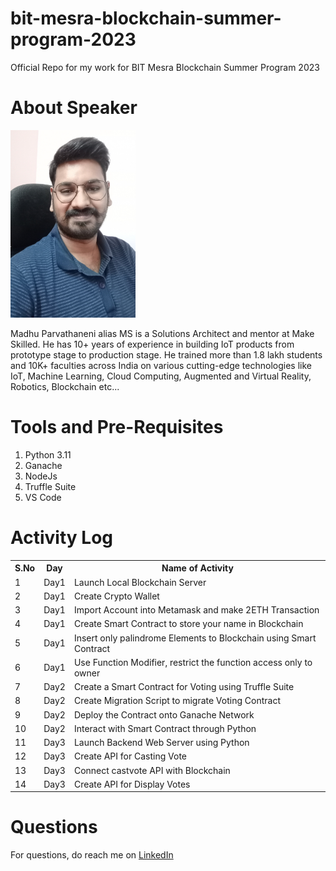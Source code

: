 # bit-mesra-blockchain-summer-program-2023
Official Repo for my work for BIT Mesra Blockchain Summer Program 2023

# About Speaker
<img src="https://raw.githubusercontent.com/madblocksgit/ETAI-2021---VSSUT-11th-aug-iot-session/main/maddy.jpg" height="300" width="200" />

Madhu Parvathaneni alias MS is a Solutions Architect and mentor at Make Skilled. He has 10+ years of experience in building IoT products from prototype stage to production stage. He trained more than 1.8 lakh students and 10K+ faculties across India on various cutting-edge technologies like IoT, Machine Learning, Cloud Computing, Augmented and Virtual Reality, Robotics, Blockchain etc...

# Tools and Pre-Requisites

1. Python 3.11
2. Ganache
3. NodeJs
4. Truffle Suite
5. VS Code

# Activity Log

<table>
  <tr>
    <th>S.No</th>
    <th>Day</th>
    <th>Name of Activity</th>
  </tr>
  <tr>
    <td>1</td>
    <td>Day1</td>
    <td>Launch Local Blockchain Server</td>
  </tr>
  <tr>
    <td>2</td>
    <td>Day1</td>
    <td>Create Crypto Wallet</td>
  </tr>
  <tr>
    <td>3</td>
    <td>Day1</td>
    <td>Import Account into Metamask and make 2ETH Transaction</td>
  </tr>
  <tr>
    <td>4</td>
    <td>Day1</td>
    <td>Create Smart Contract to store your name in Blockchain</td>
  </tr>
  <tr>
    <td>5</td>
    <td>Day1</td>
    <td>Insert only palindrome Elements to Blockchain using Smart Contract</td>
  </tr>
  <tr>
    <td>6</td>
    <td>Day1</td>
    <td>Use Function Modifier, restrict the function access only to owner</td>
  </tr>
  <tr>
    <td>7</td>
    <td>Day2</td>
    <td>Create a Smart Contract for Voting using Truffle Suite</td>
  </tr>
  <tr>
    <td>8</td>
    <td>Day2</td>
    <td>Create Migration Script to migrate Voting Contract</td>
  </tr>
  <tr>
    <td>9</td>
    <td>Day2</td>
    <td>Deploy the Contract onto Ganache Network</td>
  </tr>
  <tr>
    <td>10</td>
    <td>Day2</td>
    <td>Interact with Smart Contract through Python</td>
  </tr>
  <tr>
    <td>11</td>
    <td>Day3</td>
    <td>Launch Backend Web Server using Python</td>
  </tr>
  <tr>
    <td>12</td>
    <td>Day3</td>
    <td>Create API for Casting Vote</td>
  </tr>
  <tr>
    <td>13</td>
    <td>Day3</td>
    <td>Connect castvote API with Blockchain</td>
  </tr>
  <tr>
    <td>14</td>
    <td>Day3</td>
    <td>Create API for Display Votes</td>
  </tr>
</table>

# Questions

For questions, do reach me on <a href="https://linkedin.com/in/MadhuPIoT">LinkedIn</a>
